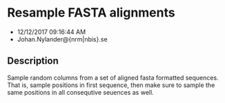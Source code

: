 # Resample FASTA alignments

- 12/12/2017 09:16:44 AM
- Johan.Nylander@{nrm|nbis}.se

## Description

Sample random columns from a set of aligned fasta formatted sequences.
That is, sample positions in first sequence, then make sure to sample the same
positions in all consequtive seuences as well.


